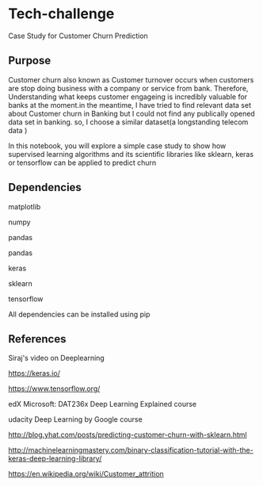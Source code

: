 # Tech-challenge
Case Study for Customer Churn Prediction

 
## Purpose




Customer churn also known as Customer turnover occurs when customers are stop doing business with a company or service from bank. Therefore, Understanding what keeps customer engageing is incredibly valuable for banks at the moment.in the meantime, I have tried to find relevant data set about Customer churn in Banking but I could not find any publically opened data set in banking. so, I choose a similar dataset(a longstanding telecom data )

In this notebook, you will explore a simple case study to show how supervised learning algorithms and its scientific libraries like sklearn, keras or tensorflow can be applied to predict churn

## Dependencies

matplotlib 

numpy 

pandas 

pandas

keras

sklearn

tensorflow

All dependencies can be installed using pip


## References


Siraj's video on Deeplearning

https://keras.io/

https://www.tensorflow.org/

edX  Microsoft: DAT236x Deep Learning Explained course

udacity Deep Learning by  Google course

http://blog.yhat.com/posts/predicting-customer-churn-with-sklearn.html

http://machinelearningmastery.com/binary-classification-tutorial-with-the-keras-deep-learning-library/

https://en.wikipedia.org/wiki/Customer_attrition

